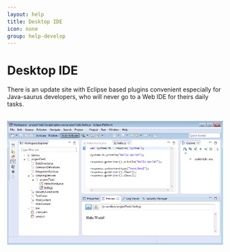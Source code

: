```yaml
---
layout: help
title: Desktop IDE
icon: none
group: help-develop
---
```


Desktop IDE
===

There is an update site with Eclipse based plugins convenient especially for Java-saurus developers, who will never go to a Web IDE for theirs daily tasks.


<br>
	<img class="img-responsive" src="/help/images/develop/desktop_ide.png"/>
<br>
